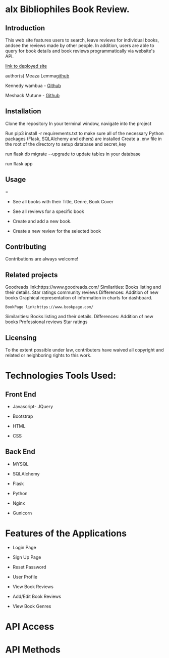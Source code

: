 alx
Bibliophiles Book Review.
 =
<h2>Introduction</h2>
This web site features users to search, leave reviews for individual books, andsee the reviews made by other people. In addition, users are able to query for book details and book reviews programmatically via website's API.

<a href="https://homemix.github.io/bibliophiles/ "> link to deployed site </a>

author(s)
Meaza Lemma[github](https://github.com/MahiET)

Kennedy wambua - [Github](https://github.com/homemix) 

Meshack Mutune - [Github](https://github.com/mesh-254)


<h2>Installation</h2>

Clone the repository
In your terminal window, navigate into the project

Run pip3 install -r requirements.txt to make sure all of the necessary Python packages (Flask, SQLAlchemy and others) are installed
Create a .env file in the root of the directory to setup database and secret_key

run flask db migrate --upgrade to update tables in your database

run flask app




<h2>Usage</h2>
=

* See all books with their Title, Genre, Book Cover

* See all reviews for a specific book

* Create and add a new book.

* Create a new review for the selected book

<h2>Contributing</h2>
Contributions are always welcome!

<h2>Related projects</h2>
Goodreads link:https://www.goodreads.com/
Similarities:
Books listing and their details.
Star ratings
community reviews
	Differences:
Addition of new books
Graphical representation of information in charts for dashboard.

	BookPage link:https://www.bookpage.com/
Similarities:
Books listing and their details.
	Differences:
Addition of new books
Professional reviews
Star ratings



<h2>Licensing</h2>

To the extent possible under law,  contributers have waived all copyright and related or neighboring rights to this work.


Technologies Tools Used:
=
<h2>Front End</h2>

* Javascript- JQuery 

* Bootstrap

* HTML

* CSS

<h2>Back End</h2>

* MYSQL 

* SQLAlchemy

* Flask

* Python

* Nginx

* Gunicorn

Features of the Applications
=

* Login Page

* Sign Up Page

* Reset Password

* User Profile

* View Book Reviews

* Add/Edit Book Reviews

* View Book Genres

API Access
=



<h1>API Methods</h1>

